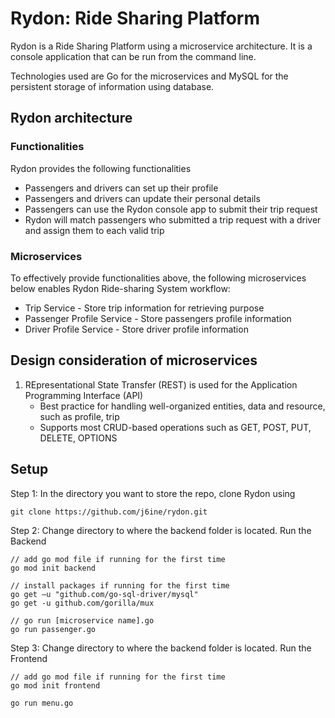 # Rydon: Ride Sharing Platform
Rydon is a Ride Sharing Platform using a microservice architecture. It is a console application that can be run from the command line.

Technologies used are Go for the microservices and MySQL for the persistent storage of information using database.

## Rydon architecture
### Functionalities 
Rydon provides the following functionalities
* Passengers and drivers can set up their profile
* Passengers and drivers can update their personal details
* Passengers can use the Rydon console app to submit their trip request
* Rydon will match passengers who submitted a trip request with a driver and assign them to each valid trip

### Microservices 
To effectively provide functionalities above, the following microservices below enables Rydon Ride-sharing System workflow:
* Trip Service - Store trip information for retrieving purpose
* Passenger Profile Service - Store passengers profile information
* Driver Profile Service - Store driver profile information

## Design consideration of microservices
1. REpresentational State Transfer (REST) is used for the Application Programming Interface (API) 
	* Best practice for handling well-organized entities, data and resource, such as profile, trip 
	* Supports most CRUD-based operations such as GET, POST, PUT, DELETE, OPTIONS
	
## Setup
Step 1: In the directory you want to store the repo, clone Rydon using
```
git clone https://github.com/j6ine/rydon.git
```
Step 2: Change directory to where the backend folder is located. Run the Backend 
```golang
// add go mod file if running for the first time
go mod init backend

// install packages if running for the first time 
go get –u "github.com/go-sql-driver/mysql"
go get -u github.com/gorilla/mux
```
```golang
// go run [microservice name].go
go run passenger.go
```
Step 3: Change directory to where the backend folder is located. Run the Frontend 
```golang
// add go mod file if running for the first time
go mod init frontend
```
```golang
go run menu.go
```

